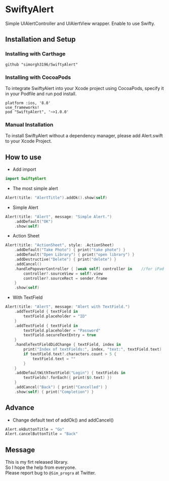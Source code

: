 # SwiftyAlert
Simple UIAlertController and UIAlertView wrapper.
Enable to use Swifty.


## Installation and Setup

### Installing with Carthage
```
github "simorgh3196/SwiftyAlert"
```

### Installing with CocoaPods
To integrate SwiftyAlert into your Xcode project using CocoaPods, specify it in your Podfile and run pod install.  

```
platform :ios, '8.0'
use_frameworks!
pod "SwiftyAlert", '~>1.0.0'
```

### Manual Installation
To install SwiftyAlert without a dependency manager, please add Alert.swift to your Xcode Project.


## How to use
- Add import
``` swift
import SwiftyAlert
```

- The most simple alert
``` swift
Alert(title: "AlertTitle").addOk().show(self)
```

- Simple Alert
``` swift
Alert(title: "Alert", message: "Simple Alert.")
    .addDefault("OK")
    .show(self)
```

- Action Sheet
``` swift
Alert(title: "ActionSheet", style: .ActionSheet)
    .addDefault("Take Photo") { print("take phote") }
    .addDefault("Open Library") { print("open library") }
    .addDestructive("Delete") { print("delete") }
    .addCancel()
    .handlePopoverController { [weak self] controller in    //for iPad
        controller?.sourceView = self?.view
        controller?.sourceRect = sender.frame
    }
    .show(self)
```

- With TextField
``` swift
Alert(title: "Alert", message: "Alert with TextField.")
    .addTextField { textField in
        textField.placeholder = "ID"
    }
    .addTextField { textField in
        textField.placeholder = "Password"
        textField.secureTextEntry = true
    }
    .handleTextFieldDidChange { textField, index in
        print("Index of textFields:", index, "text:", textField.text)
        if textField.text?.characters.count > 5 {
            textField.text = ""
        }
    }
    .addDefaultWithTextField("Login") { textFields in
        textFields?.forEach({ print($0.text) })
    }
    .addCancel("Back") { print("Cancelled") }
    .show(self) { print("Completion") }
```

## Advance

- Change default text of addOk() and addCancel()
``` swift
Alert.okButtonTitle = "Go"
Alert.cancelButtonTitle = "Back"
```


## Message
This is my firt released library.  
So I hope the help from everyone.  
Please report bug to `@Sim_progra` at Twitter.
